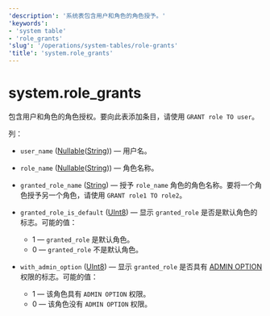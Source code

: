 ```yaml
---
'description': '系统表包含用户和角色的角色授予。'
'keywords':
- 'system table'
- 'role_grants'
'slug': '/operations/system-tables/role-grants'
'title': 'system.role_grants'
---
```



# system.role_grants

包含用户和角色的角色授权。要向此表添加条目，请使用 `GRANT role TO user`。

列：

- `user_name` ([Nullable](../../sql-reference/data-types/nullable.md)([String](../../sql-reference/data-types/string.md))) — 用户名。

- `role_name` ([Nullable](../../sql-reference/data-types/nullable.md)([String](../../sql-reference/data-types/string.md))) — 角色名称。

- `granted_role_name` ([String](../../sql-reference/data-types/string.md)) — 授予 `role_name` 角色的角色名称。要将一个角色授予另一个角色，请使用 `GRANT role1 TO role2`。

- `granted_role_is_default` ([UInt8](/sql-reference/data-types/int-uint#integer-ranges)) — 显示 `granted_role` 是否是默认角色的标志。可能的值：
    - 1 — `granted_role` 是默认角色。
    - 0 — `granted_role` 不是默认角色。

- `with_admin_option` ([UInt8](/sql-reference/data-types/int-uint#integer-ranges)) — 显示 `granted_role` 是否具有 [ADMIN OPTION](/sql-reference/statements/grant#admin-option) 权限的标志。可能的值：
    - 1 — 该角色具有 `ADMIN OPTION` 权限。
    - 0 — 该角色没有 `ADMIN OPTION` 权限。
